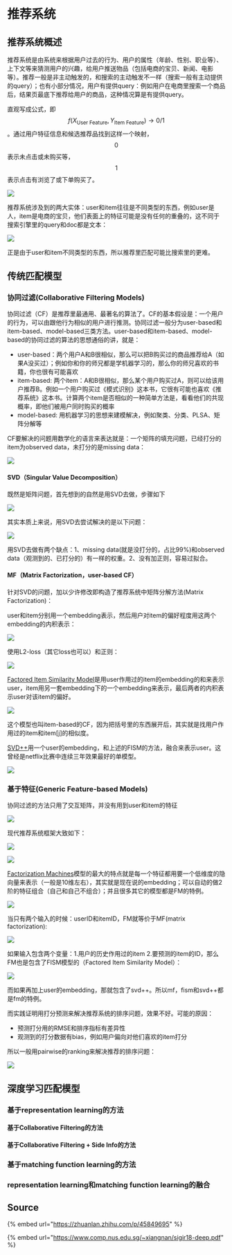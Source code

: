 # 推荐系统

## 推荐系统概述

推荐系统是由系统来根据用户过去的行为、用户的属性（年龄、性别、职业等）、上下文等来猜测用户的兴趣，给用户推送物品（包括电商的宝贝、新闻、电影等）。推荐一般是非主动触发的，和搜索的主动触发不一样（搜索一般有主动提供的query）；也有小部分情况，用户有提供query：例如用户在电商里搜索一个商品后，结果页最底下推荐给用户的商品，这种情况算是有提供query。

直观写成公式，即 $$f(X_{\text{User Feature}},Y_{\text{Item Feature}})\to 0/1$$ 。通过用户特征信息和候选推荐品找到这样一个映射， $$0$$ 表示未点击或未购买等， $$1$$ 表示点击有浏览了或下单购买了。

![](../../../.gitbook/assets/640.jpeg)

推荐系统涉及到的两大实体：user和item往往是不同类型的东西，例如user是人，item是电商的宝贝，他们表面上的特征可能是没有任何的重叠的，这不同于搜索引擎里的query和doc都是文本：

![](../../../.gitbook/assets/640.jpg)

正是由于user和item不同类型的东西，所以推荐里匹配可能比搜索里的更难。

## 传统匹配模型

###  协同过滤\(**Collaborative Filtering Models\)**

协同过滤（CF）是推荐里最通用、最著名的算法了。CF的基本假设是：一个用户的行为，可以由跟他行为相似的用户进行推测。协同过滤一般分为user-based和item-based、model-based三类方法。user-based和item-based、model-based的协同过滤的算法的思想通俗的讲，就是：

* user-based：两个用户A和B很相似，那么可以把B购买过的商品推荐给A（如果A没买过）；例如你和你的师兄都是学机器学习的，那么你的师兄喜欢的书籍，你也很有可能喜欢
* item-based: 两个item：A和B很相似，那么某个用户购买过A，则可以给该用户推荐B。例如一个用户购买过《模式识别》这本书，它很有可能也喜欢《推荐系统》这本书。计算两个item是否相似的一种简单方法是，看看他们的共现概率，即他们被用户同时购买的概率
* model-based: 用机器学习的思想来建模解决，例如聚类、分类、PLSA、矩阵分解等

CF要解决的问题用数学化的语言来表达就是：一个矩阵的填充问题，已经打分的item为observed data，未打分的是missing data：

![](../../../.gitbook/assets/timline-jie-tu-20190318101806.png)

#### SVD（Singular Value Decomposition）

既然是矩阵问题，首先想到的自然是用SVD去做，步骤如下

![](../../../.gitbook/assets/timline-jie-tu-20190318103106.png)

其实本质上来说，用SVD去尝试解决的是以下问题：

![](../../../.gitbook/assets/timline-jie-tu-20190318103340.png)

用SVD去做有两个缺点：1、missing data\(就是没打分的，占比99%\)和observed data（观测到的、已打分的）有一样的权重。2、没有加正则，容易过拟合。

#### MF（Matrix Factorization，user-based CF）

针对SVD的问题，加以少许修改即构造了推荐系统中矩阵分解方法\(Matrix Factorization\)：

user和item分别用一个embedding表示，然后用户对item的偏好程度用这两个embedding的内积表示：

![](../../../.gitbook/assets/timline-jie-tu-20190318103817.png)

使用L2-loss（其它loss也可以）和正则：

![](../../../.gitbook/assets/timline-jie-tu-20190318103848.png)

[Factored Item Similarity Model](https://dl.acm.org/citation.cfm?id=2487589)是用user作用过的item的embedding的和来表示user，item用另一套embedding下的一个embedding来表示，最后两者的内积表示user对该item的偏好。

![](../../../.gitbook/assets/timline-jie-tu-20190318105055.png)

这个模型也叫item-based的CF，因为把括号里的东西展开后，其实就是找用户作用过的item和item\[j\]的相似度。

[SVD++](https://www.cs.rochester.edu/twiki/pub/Main/HarpSeminar/Factorization_Meets_the_Neighborhood-_a_Multifaceted_Collaborative_Filtering_Model.pdf)用一个user的embedding，和上述的FISM的方法，融合来表示user。这曾经是netflix比赛中连续三年效果最好的单模型。

![](../../../.gitbook/assets/timline-jie-tu-20190318105554.png)

###  基于特征\(**Generic Feature-based Models\)**

协同过滤的方法只用了交互矩阵，并没有用到user和item的特征

![](../../../.gitbook/assets/timline-jie-tu-20190318112553.png)

现代推荐系统框架大致如下：

![](../../../.gitbook/assets/timline-jie-tu-20190318112821.png)

![](../../../.gitbook/assets/timline-jie-tu-20190318112909.png)

[Factorization Machines](https://ieeexplore.ieee.org/abstract/document/5694074)模型的最大的特点就是每一个特征都用要一个低维度的隐向量来表示（一般是10维左右），其实就是现在说的embedding；可以自动的做2阶的特征组合（自己和自己不组合）；并且很多其它的模型都是FM的特例。

![](../../../.gitbook/assets/timline-jie-tu-20190318113339.png)

当只有两个输入的时候：userID和itemID，FM就等价于MF\(matrix factorization\):

![](../../../.gitbook/assets/timline-jie-tu-20190318113439.png)

如果输入包含两个变量：1.用户的历史作用过的item 2.要预测的item的ID，那么FM也是包含了FISM模型的（Factored Item Similarity Model）：

![](../../../.gitbook/assets/timline-jie-tu-20190318113659.png)

而如果再加上user的embedding，那就包含了svd++。所以mf，fism和svd++都是fm的特例。

而实践证明用打分预测来解决推荐系统的排序问题，效果不好。可能的原因：

* 预测打分用的RMSE和排序指标有差异性
* 观测到的打分数据有bias，例如用户偏向对他们喜欢的item打分

所以一般用pairwise的ranking来解决推荐的排序问题：

![](../../../.gitbook/assets/timline-jie-tu-20190318114150.png)

## **深度学习匹配模型**

###  **基于representation learning的方法**

####  **基于Collaborative Filtering的方法**

####  **基于Collaborative Filtering + Side Info的方法**

###  **基于matching function learning的方法**

###  **representation learning和matching function learning的融合**

## Source

{% embed url="https://zhuanlan.zhihu.com/p/45849695" %}

{% embed url="https://www.comp.nus.edu.sg/~xiangnan/sigir18-deep.pdf" %}




